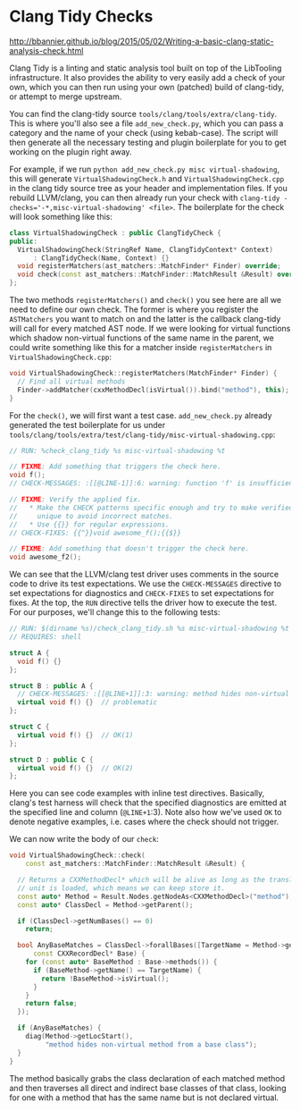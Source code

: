 # Clang Tidy Checks

http://bbannier.github.io/blog/2015/05/02/Writing-a-basic-clang-static-analysis-check.html

Clang Tidy is a linting and static analysis tool built on top of the LibTooling
infrastructure. It also provides the ability to very easily add a check of your
own, which you can then run using your own (patched) build of clang-tidy, or
attempt to merge upstream.

You can find the clang-tidy source `tools/clang/tools/extra/clang-tidy`. This is
where you'll also see a file `add_new_check.py`, which you can pass a category
and the name of your check (using kebab-case). The script will then generate all
the necessary testing and plugin boilerplate for you to get working on the
plugin right away.

For example, if we run `python add_new_check.py misc virtual-shadowing`, this
will generate `VirtualShadowingCheck.h` and `VirtualShadowingCheck.cpp` in the
clang tidy source tree as your header and implementation files. If you rebuild
LLVM/clang, you can then already run your check with `clang-tidy
-checks='-*,misc-virtual-shadowing' <file>`. The boilerplate for the check will look something like this:

```cpp
class VirtualShadowingCheck : public ClangTidyCheck {
public:
  VirtualShadowingCheck(StringRef Name, ClangTidyContext* Context)
      : ClangTidyCheck(Name, Context) {}
  void registerMatchers(ast_matchers::MatchFinder* Finder) override;
  void check(const ast_matchers::MatchFinder::MatchResult &Result) override;
};
```

The two methods `registerMatchers()` and `check()` you see here are all we need
to define our own check. The former is where you register the `ASTMatchers` you
want to match on and the latter is the callback clang-tidy will call for every
matched AST node. If we were looking for virtual functions which shadow
non-virtual functions of the same name in the parent, we could write something
like this for a matcher inside `registerMatchers` in
`VirtualShadowingCheck.cpp`:

```cpp
void VirtualShadowingCheck::registerMatchers(MatchFinder* Finder) {
  // Find all virtual methods
  Finder->addMatcher(cxxMethodDecl(isVirtual()).bind("method"), this);
}
```

For the `check()`, we will first want a test case. `add_new_check.py` already
generated the test boilerplate for us under
`tools/clang/tools/extra/test/clang-tidy/misc-virtual-shadowing.cpp`:

```cpp
// RUN: %check_clang_tidy %s misc-virtual-shadowing %t

// FIXME: Add something that triggers the check here.
void f();
// CHECK-MESSAGES: :[[@LINE-1]]:6: warning: function 'f' is insufficiently awesome [misc-virtual-shadowing]

// FIXME: Verify the applied fix.
//   * Make the CHECK patterns specific enough and try to make verified lines
//     unique to avoid incorrect matches.
//   * Use {{}} for regular expressions.
// CHECK-FIXES: {{^}}void awesome_f();{{$}}

// FIXME: Add something that doesn't trigger the check here.
void awesome_f2();
```

We can see that the LLVM/clang test driver uses comments in the source code to
drive its test expectations. We use the `CHECK-MESSAGES` directive to set
expectations for diagnostics and `CHECK-FIXES` to set expectations for fixes. At
the top, the `RUN` directive tells the driver how to execute the test. For our
purposes, we'll change this to the following tests:

```cpp
// RUN: $(dirname %s)/check_clang_tidy.sh %s misc-virtual-shadowing %t
// REQUIRES: shell

struct A {
  void f() {}
};

struct B : public A {
  // CHECK-MESSAGES: :[[@LINE+1]]:3: warning: method hides non-virtual method from a base class [misc-virtual-shadowing]
  virtual void f() {}  // problematic
};

struct C {
  virtual void f() {}  // OK(1)
};

struct D : public C {
  virtual void f() {}  // OK(2)
};
```

Here you can see code examples with inline test directives. Basically, clang's
test harness will check that the specified diagnostics are emitted at the
specified line and column (`@LINE+1`:3). Note also how we've used `OK` to denote
negative examples, i.e. cases where the check should not trigger.

We can now write the body of our `check`:

```cpp
void VirtualShadowingCheck::check(
    const ast_matchers::MatchFinder::MatchResult &Result) {

  // Returns a CXXMethodDecl* which will be alive as long as the translation
  // unit is loaded, which means we can keep store it.
  const auto* Method = Result.Nodes.getNodeAs<CXXMethodDecl>("method");
  const auto* ClassDecl = Method->getParent();

  if (ClassDecl->getNumBases() == 0)
    return;

  bool AnyBaseMatches = ClassDecl->forallBases([TargetName = Method->getName()](
      const CXXRecordDecl* Base) {
    for (const auto* BaseMethod : Base->methods()) {
      if (BaseMethod->getName() == TargetName) {
        return !BaseMethod->isVirtual();
      }
    }
    return false;
  });

  if (AnyBaseMatches) {
    diag(Method->getLocStart(),
         "method hides non-virtual method from a base class");
  }
}
```

The method basically grabs the class declaration of each matched method and then
traverses all direct and indirect base classes of that class, looking for one
with a method that has the same name but is not declared virtual.
